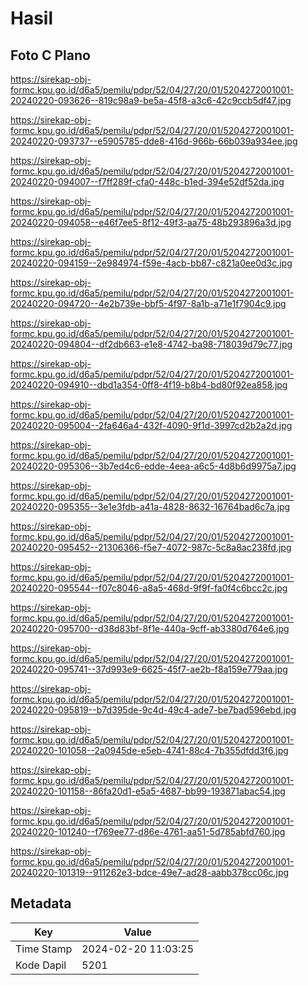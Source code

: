# Hasil

## Foto C Plano

https://sirekap-obj-formc.kpu.go.id/d6a5/pemilu/pdpr/52/04/27/20/01/5204272001001-20240220-093626--819c98a9-be5a-45f8-a3c6-42c9ccb5df47.jpg

https://sirekap-obj-formc.kpu.go.id/d6a5/pemilu/pdpr/52/04/27/20/01/5204272001001-20240220-093737--e5905785-dde8-416d-966b-66b039a934ee.jpg

https://sirekap-obj-formc.kpu.go.id/d6a5/pemilu/pdpr/52/04/27/20/01/5204272001001-20240220-094007--f7ff289f-cfa0-448c-b1ed-394e52df52da.jpg

https://sirekap-obj-formc.kpu.go.id/d6a5/pemilu/pdpr/52/04/27/20/01/5204272001001-20240220-094058--e46f7ee5-8f12-49f3-aa75-48b293896a3d.jpg

https://sirekap-obj-formc.kpu.go.id/d6a5/pemilu/pdpr/52/04/27/20/01/5204272001001-20240220-094159--2e984974-f59e-4acb-bb87-c821a0ee0d3c.jpg

https://sirekap-obj-formc.kpu.go.id/d6a5/pemilu/pdpr/52/04/27/20/01/5204272001001-20240220-094720--4e2b739e-bbf5-4f97-8a1b-a71e1f7904c9.jpg

https://sirekap-obj-formc.kpu.go.id/d6a5/pemilu/pdpr/52/04/27/20/01/5204272001001-20240220-094804--df2db663-e1e8-4742-ba98-718039d79c77.jpg

https://sirekap-obj-formc.kpu.go.id/d6a5/pemilu/pdpr/52/04/27/20/01/5204272001001-20240220-094910--dbd1a354-0ff8-4f19-b8b4-bd80f92ea858.jpg

https://sirekap-obj-formc.kpu.go.id/d6a5/pemilu/pdpr/52/04/27/20/01/5204272001001-20240220-095004--2fa646a4-432f-4090-9f1d-3997cd2b2a2d.jpg

https://sirekap-obj-formc.kpu.go.id/d6a5/pemilu/pdpr/52/04/27/20/01/5204272001001-20240220-095306--3b7ed4c6-edde-4eea-a6c5-4d8b6d9975a7.jpg

https://sirekap-obj-formc.kpu.go.id/d6a5/pemilu/pdpr/52/04/27/20/01/5204272001001-20240220-095355--3e1e3fdb-a41a-4828-8632-16764bad6c7a.jpg

https://sirekap-obj-formc.kpu.go.id/d6a5/pemilu/pdpr/52/04/27/20/01/5204272001001-20240220-095452--21306366-f5e7-4072-987c-5c8a8ac238fd.jpg

https://sirekap-obj-formc.kpu.go.id/d6a5/pemilu/pdpr/52/04/27/20/01/5204272001001-20240220-095544--f07c8046-a8a5-468d-9f9f-fa0f4c6bcc2c.jpg

https://sirekap-obj-formc.kpu.go.id/d6a5/pemilu/pdpr/52/04/27/20/01/5204272001001-20240220-095700--d38d83bf-8f1e-440a-9cff-ab3380d764e6.jpg

https://sirekap-obj-formc.kpu.go.id/d6a5/pemilu/pdpr/52/04/27/20/01/5204272001001-20240220-095741--37d993e9-6625-45f7-ae2b-f8a159e779aa.jpg

https://sirekap-obj-formc.kpu.go.id/d6a5/pemilu/pdpr/52/04/27/20/01/5204272001001-20240220-095819--b7d395de-9c4d-49c4-ade7-be7bad596ebd.jpg

https://sirekap-obj-formc.kpu.go.id/d6a5/pemilu/pdpr/52/04/27/20/01/5204272001001-20240220-101058--2a0945de-e5eb-4741-88c4-7b355dfdd3f6.jpg

https://sirekap-obj-formc.kpu.go.id/d6a5/pemilu/pdpr/52/04/27/20/01/5204272001001-20240220-101158--86fa20d1-e5a5-4687-bb99-193871abac54.jpg

https://sirekap-obj-formc.kpu.go.id/d6a5/pemilu/pdpr/52/04/27/20/01/5204272001001-20240220-101240--f769ee77-d86e-4761-aa51-5d785abfd760.jpg

https://sirekap-obj-formc.kpu.go.id/d6a5/pemilu/pdpr/52/04/27/20/01/5204272001001-20240220-101319--911262e3-bdce-49e7-ad28-aabb378cc06c.jpg


## Metadata

| Key        | Value               |
| ---------- | ------------------- |
| Time Stamp | 2024-02-20 11:03:25 |
| Kode Dapil | 5201                |



